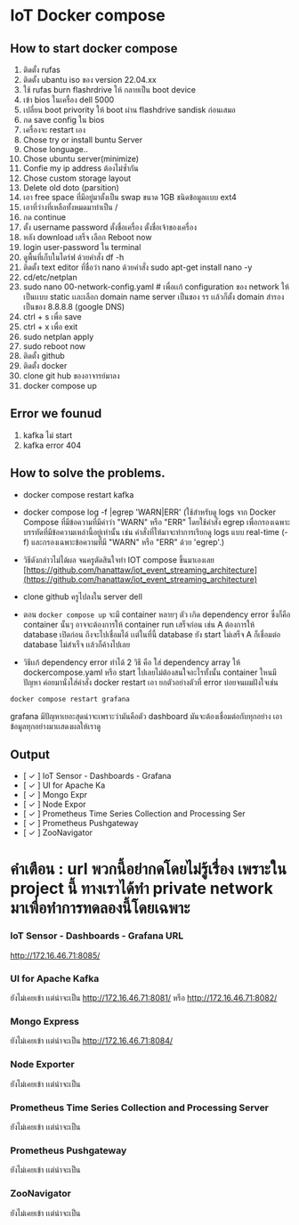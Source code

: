 # IoT Docker compose

## How to start docker compose
1. ติดตั้ง rufas
2. ติดตั้ง ubantu iso ของ version 22.04.xx
3. ใช้ rufas burn flashrdrive ให้ กลายเป็น boot device
4. เข้า bios ในเครื่อง dell 5000
5. เปลี่ยน boot privority ให้ boot ผ่าน flashdrive sandisk ก่อนเสมอ
6. กด save config ใน bios
7. เครื่องจะ restart เอง
8. Chose try or install buntu Server
9. Chose longuage..
10. Chose ubuntu server(minimize)
11. Confie my ip address ต้องไม่ซ้ำกัน
12. Chose custom storage layout
13. Delete old doto (parsition)
14. เอา free space ที่มีอยู่มาตั้งเป็น swap ขนาด 1GB ชนิดข้อมูลเเบบ ext4
15. เอาที่ว่างที่เหลือทั้งหมดมาทำเป็น /
16. กด continue
17. ตั้ง username password ตั้งชื่อเครื่อง ตั้งชื่อเจ้าของเครื่อง
18. หลัง download เสร็จ เลือก Reboot now
19. login user-password ใน terminal
20. ดูพื้นที่เก็บในไดร์ฟ ด้วยคำสั่ง df -h
21. ติดตั้ง text editor ที่ชื่อว่า nano ด้วยคำสั่ง sudo apt-get install nano -y
22. cd/etc/netplan
25. sudo nano 00-network-config.yaml  # เพื่อเเก้ configuration ของ network ให้เป็นเเบบ static
เเละเลือก domain name server เป็นของ รร เเล้วก็ตั้ง domain สำรองเป็นของ 8.8.8.8 (google DNS)
24. ctrl + s เพื่อ save
25. ctrl + x เพื่อ exit
26. sudo netplan apply
27. sudo reboot now
28. ติดตั้ง github
29. ติดตั้ง docker
30. clone git hub ของอาจารย์มาลง
31. docker compose up

## Error we founud
1. kafka ไม่ start
2. kafka error 404

## How to solve the problems.
- docker compose restart kafka
- docker compose log -f |egrep 'WARN|ERR' (ใช้สำหรับดู logs จาก Docker Compose ที่มีข้อความที่มีคำว่า "WARN" หรือ "ERR" โดยใช้คำสั่ง egrep เพื่อกรองเฉพาะบรรทัดที่มีข้อความเหล่านี้อยู่เท่านั้น เช่น คำสั่งที่ให้มาจะทำการเรียกดู logs แบบ real-time (-f) และกรองเฉพาะข้อความที่มี "WARN" หรือ "ERR" ด้วย 'egrep'.)

- วิธีดังกล่าวไม่ได้ผล จนครูตัดสินใจทำ IOT compose ขึ้นมาเองเลย
[https://github.com/hanattaw/iot_event_streaming_architecture](https://github.com/hanattaw/iot_event_streaming_architecture)

- clone github ครูไปลงใน server dell

- ตอน ```docker compose up``` จะมี container หลายๆ ตัว เกิด dependency error ซึ่งก็คือ container นั้นๆ อาจจะต้องการให้ container run เสร็จก่อน เช่น A ต้องการให้ database เปิดก่อน ถึงจะไปเชื่อมได้ เเต่ในที่นี้ database ยัง start ไม่เสร็จ A ก็เชื่อมต่อ database ไม่สำเร็จ เเล้วก็ค้างไปเลย

- วิธีเเก้ dependency error ทำได้ 2 วิธี คือ ใส่ dependency array ให้ dockercompose.yaml หรือ start ไปเลยไม่ต้องสนใจอะไรทั้งนั้น container ใหนมีปัญหา ค่อยมานั่งใส่คำสั่ง docker restart เอา ยกตัวอย่างตัวที่ error บ่อยจนผมฝังใจเช่น

```bash
docker compose restart grafana
```

grafana มีปัญหาเยอะสุดน่าจะเพราะว่ามันคือตัว dashboard มันจะต้องเชื่อมต่อกับทุกอย่าง เอาข้อมูลทุกอย่างมาเเสดงผลให้เราดู

## Output

- [ ✓ ] IoT Sensor - Dashboards - Grafana
- [ ✓ ] UI for Apache Ka
- [ ✓ ] Mongo Expr
- [ ✓ ] Node Expor
- [ ✓ ] Prometheus Time Series Collection and Processing Ser
- [ ✓ ] Prometheus Pushgateway
- [ ✓ ] ZooNavigator


# คำเตือน : url พวกนี้อย่ากดโดยไม่รู้เรื่อง เพราะใน project นี้ ทางเราได้ทำ private network มาเพื่อทำการทดลองนี้โดยเฉพาะ
### IoT Sensor - Dashboards - Grafana URL

http://172.16.46.71:8085/

### UI for Apache Kafka
ยังไม่เคยเข้า เเต่น่าจะเป็น
http://172.16.46.71:8081/ หรือ http://172.16.46.71:8082/

### Mongo Express
ยังไม่เคยเข้า เเต่น่าจะเป็น
http://172.16.46.71:8084/

### Node Exporter
ยังไม่เคยเข้า เเต่น่าจะเป็น


### Prometheus Time Series Collection and Processing Server
ยังไม่เคยเข้า เเต่น่าจะเป็น


### Prometheus Pushgateway
ยังไม่เคยเข้า เเต่น่าจะเป็น


### ZooNavigator
ยังไม่เคยเข้า เเต่น่าจะเป็น
